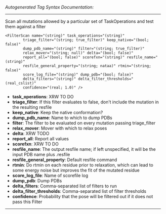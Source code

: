 _Autogenerated Tag Syntax Documentation:_

---
Scan all mutations allowed by a particular set of TaskOperations and test them against a filter

```
<FilterScan name="(string)" task_operations="(string)"
        triage_filter="(string; true_filter)" keep_native="(bool; false)"
        dump_pdb_name="(string)" filter="(string; true_filter)"
        relax_mover="(string; null)" delta="(bool; false)"
        report_all="(bool; false)" scorefxn="(string)" resfile_name="(string)"
        resfile_general_property="(string; nataa)" rtmin="(string; false)"
        score_log_file="(string)" dump_pdb="(bool; false)"
        delta_filters="(string)" delta_filter_thresholds="(real_cslist)"
        confidence="(real; 1.0)" />
```

-   **task_operations**: XRW TO DO
-   **triage_filter**: If this filter evaluates to false, don't include the mutation in the resulting resfile
-   **keep_native**: Keep the native conformation?
-   **dump_pdb_name**: Name to which to dump PDBs
-   **filter**: The filter to be evaluated on every mutation passing triage_filter
-   **relax_mover**: Mover with which to relax poses
-   **delta**: XRW TODO
-   **report_all**: Report all values
-   **scorefxn**: XRW TO DO
-   **resfile_name**: The output resfile name; if left unspecified, it will be the input PDB name plus .resfile
-   **resfile_general_property**: Default resfile command
-   **rtmin**: Do rtmin on each residue prior to relaxation, which can lead to some energy noise but improves the fit of the mutated residue
-   **score_log_file**: Name of scorefile log
-   **dump_pdb**: Dump PDBs
-   **delta_filters**: Comma-separated list of filters to run
-   **delta_filter_thresholds**: Comma-separated list of filter thresholds
-   **confidence**: Probability that the pose will be filtered out if it does not pass this Filter

---
